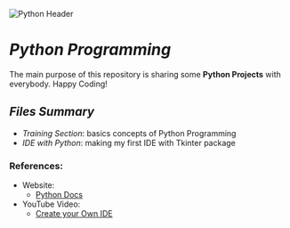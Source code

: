 ![Python Header](https://4.bp.blogspot.com/-8dK0zJ_WpJ0/VtYz5OdXp7I/AAAAAAAAQes/LCcyUzRhCfQ/s1600/banner.jpg)
# *Python  Programming*
The main purpose of this repository is sharing some **Python Projects** with everybody. Happy Coding!
## *Files Summary*
 - *Training Section*: basics concepts of Python Programming
 - *IDE with Python*: making my first IDE with Tkinter package

### References:
- Website:
  - [Python Docs](https://www.python.org/doc/)
- YouTube Video:
  - [Create your Own IDE](https://youtu.be/f1u3me4GYmw?si=4F179Q8r1P3F85Av)
